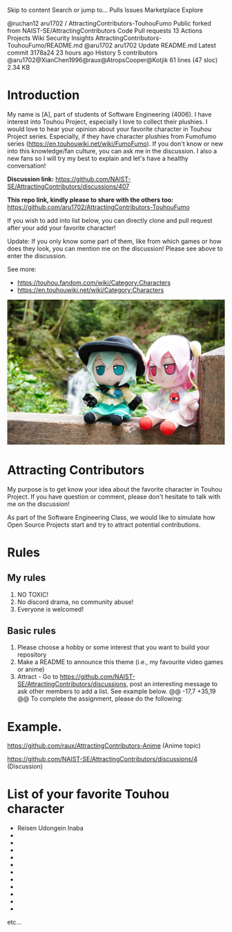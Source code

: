 Skip to content
Search or jump to…
Pulls
Issues
Marketplace
Explore
 
@ruchan12 
aru1702
/
AttractingContributors-TouhouFumo
Public
forked from NAIST-SE/AttractingContributors
Code
Pull requests
13
Actions
Projects
Wiki
Security
Insights
AttractingContributors-TouhouFumo/README.md
@aru1702
aru1702 Update README.md
Latest commit 3178a24 23 hours ago
 History
 5 contributors
@aru1702@XianChen1996@raux@AtropsCooper@Kotjik
61 lines (47 sloc)  2.34 KB


# Introduction
My name is [A], part of students of Software Engineering (4006).
I have interest into Touhou Project, especially I love to collect their plushies.
I would love to hear your opinion about your favorite character in Touhou Project series.
Especially, if they have character plushies from Fumofumo series (https://en.touhouwiki.net/wiki/FumoFumo).
If you don't know or new into this knowledge/fan culture, you can ask me in the discussion.
I also a new fans so I will try my best to explain and let's have a healthy conversation!

**Discussion link:**
https://github.com/NAIST-SE/AttractingContributors/discussions/407

**This repo link, kindly please to share with the others too:**
https://github.com/aru1702/AttractingContributors-TouhouFumo

If you wish to add into list below, you can directly clone and pull request after your add your favorite character!

Update: If you only know some part of them, like from which games or how does they look, you can mention me on the discussion! Please see above to enter the discussion.

See more:
- https://touhou.fandom.com/wiki/Category:Characters
- https://en.touhouwiki.net/wiki/Category:Characters

![fumo?](https://raw.githubusercontent.com/aru1702/AttractingContributors-TouhouFumo/main/pictures/others/1652674635681.jpeg)

# Attracting Contributors
My purpose is to get know your idea about the favorite character in Touhou Project. If you have question or comment, please don't hesitate to talk with me on the discussion!

As part of the Software Engineering Class, we would like to simulate how Open Source Projects start and try to attract potential contributions.

# Rules

## My rules
1. NO TOXIC!
2. No discord drama, no community abuse!
3. Everyone is welcomed!

## Basic rules
1. Please choose a hobby or some interest that you want to build your repository
2. Make a README to announce this theme (i.e., my favourite video games or anime)
3. Attract - Go to https://github.com/NAIST-SE/AttractingContributors/discussions, post an interesting message to ask other members to add a list. See example below.
	@@ -17,7 +35,19 @@ To complete the assignment, please do the following:

# Example. 
https://github.com/raux/AttractingContributors-Anime (Anime topic)

https://github.com/NAIST-SE/AttractingContributors/discussions/4 (Discussion)

# List of your favorite Touhou character
- Reisen Udongein Inaba
- 
- 
- 
- 
- 
- 
- 
- 
- 
- 
-
etc...
